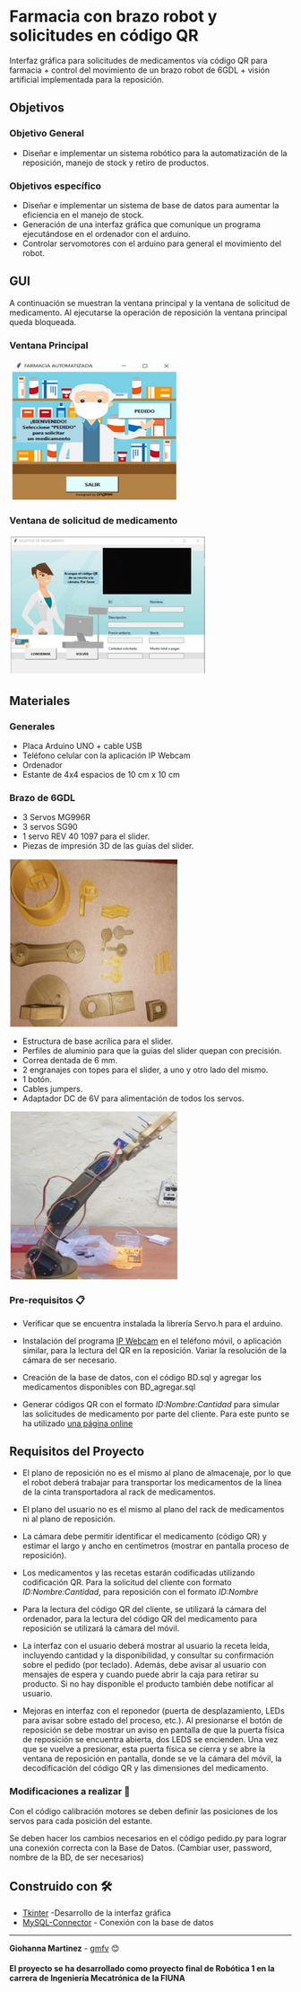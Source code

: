 # Farmacia con brazo robot y solicitudes en código QR
Interfaz gráfica para solicitudes de medicamentos vía código QR para farmacia + control del movimiento de un brazo robot de 6GDL + visión artificial implementada para la reposición.

## Objetivos
### Objetivo General
* Diseñar e implementar un sistema robótico para la automatización de la reposición, manejo de stock y retiro de productos.
### Objetivos específico
* Diseñar e implementar un sistema de base de datos para aumentar la
eficiencia en el manejo de stock.
* Generación de una interfaz gráfica que comunique un programa ejecutándose
en el ordenador con el arduino.
* Controlar servomotores con el arduino para general el movimiento del robot.

## GUI
A continuación se muestran la ventana principal y la ventana de solicitud de medicamento. Al ejecutarse la operación de reposición la ventana principal queda bloqueada.

### Ventana Principal
<img src="https://github.com/gmfv/Farmacia-Brazo-Robot/blob/main/VentanaPrincipal.jpg" width="300" height="250">

### Ventana de solicitud de medicamento
<img src="https://github.com/gmfv/Farmacia-Brazo-Robot/blob/main/VentanaSolicitud.jpg" width="350" height="250">

## Materiales
### Generales
* Placa Arduino UNO + cable USB
* Teléfono celular con la aplicación IP Webcam
* Ordenador
* Estante de 4x4 espacios de 10 cm x 10 cm

### Brazo de 6GDL
* 3 Servos MG996R
* 3 servos SG90
* 1 servo REV 40 1097 para el slider.
* Piezas de impresión 3D de las guías del slider.

<img src="https://github.com/gmfv/Farmacia-Brazo-Robot/blob/main/impresiones3D.jpg" width="300" height="300">

* Estructura de base acrílica para el slider.
* Perfiles de aluminio para que la guías del slider quepan con precisión.
* Correa dentada de 6 mm.
* 2 engranajes con topes para el slider, a uno y otro lado del mismo.
* 1 botón.
* Cables jumpers.
* Adaptador DC de 6V para alimentación de todos los servos.

<img src="https://github.com/gmfv/Farmacia-Brazo-Robot/blob/main/BrazoCompleto.jpg" width="300" height="300">

### Pre-requisitos 📋

* Verificar que se encuentra instalada la librería Servo.h para el arduino.
 
* Instalación del programa [IP Webcam](https://www.programaspato.com/es/2012/04/ipwebcam-aplicacion-para-utilizar-webcam-de-movil-android-con-pc-via-wifi/) en el teléfono móvil, o aplicación similar, para la lectura del QR en la reposición. Variar la resolución de la cámara de ser necesario.

* Creación de la base de datos, con el código BD.sql y agregar los medicamentos disponibles con BD_agregar.sql

* Generar códigos QR con el formato _ID:Nombre:Cantidad_ para simular las solicitudes de medicamento por parte del cliente. Para este punto se ha utilizado [una página online](https://www.codigos-qr.com/generador-de-codigos-qr/)

## Requisitos del Proyecto
* El plano de reposición no es el mismo al plano de almacenaje, por lo que el robot deberá trabajar para transportar los medicamentos de la línea de la cinta transportadora al rack de medicamentos.

* El plano del usuario no es el mismo al plano del rack de medicamentos ni al plano de reposición.

* La cámara debe permitir identificar el medicamento (código QR) y estimar el largo y ancho en centímetros (mostrar en pantalla proceso de reposición).

* Los medicamentos y las recetas estarán codificadas utilizando codificación QR. Para la solicitud del cliente con formato _ID:Nombre:Cantidad_, para reposición con el formato _ID:Nombre_

* Para la lectura del código QR del cliente, se utilizará la cámara del ordenador, para la lectura del código QR del medicamento para reposición se utilizará la cámara del móvil.

* La interfaz con el usuario deberá mostrar al usuario la receta leída, incluyendo cantidad y la disponibilidad, y consultar su confirmación sobre el pedido (por teclado). Además, debe avisar al usuario con mensajes de espera y cuando puede abrir la caja para retirar su producto. Si no hay disponible el producto también debe notificar al usuario.

* Mejoras en interfaz con el reponedor (puerta de desplazamiento, LEDs para avisar sobre estado del proceso, etc.). Al presionarse el botón de reposición se debe mostrar un aviso en pantalla de que la puerta física de reposición se encuentra abierta, dos LEDS se encienden. Una vez que se vuelve a presionar, esta puerta física se cierra y se abre la ventana de reposición en pantalla, donde se ve la cámara del móvil, la decodificación del código QR y las dimensiones del medicamento.

### Modificaciones a realizar 🔧

Con el código calibración motores se deben definir las posiciones de los servos para cada posición del estante.

Se deben hacer los cambios necesarios en el código pedido.py para lograr una conexión correcta con la Base de Datos. (Cambiar user, password, nombre de la BD, de ser necesarios)


## Construido con 🛠️

* [Tkinter](https://docs.python.org/3/library/tkinter.html/) -Desarrollo de la interfaz gráfica
* [MySQL-Connector](https://dev.mysql.com/doc/connector-python/en/) - Conexión con la base de datos


----------------------------------------------------------

**Giohanna Martinez** - [gmfv](https://github.com/gmfv) 😊

#### El proyecto se ha desarrollado como proyecto final de Robótica 1 en la carrera de Ingeniería Mecatrónica de la FIUNA
